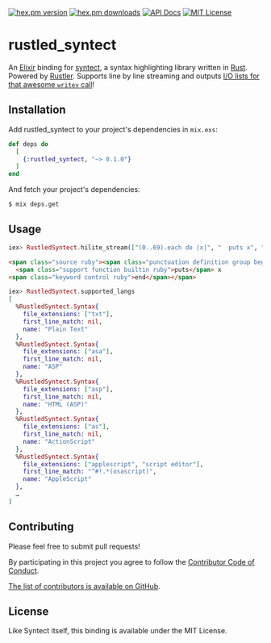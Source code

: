 [![hex.pm version](https://img.shields.io/hexpm/v/rustled_syntect.svg?style=flat)](https://hex.pm/packages/rustled_syntect)
[![hex.pm downloads](https://img.shields.io/hexpm/dt/rustled_syntect.svg?style=flat)](https://hex.pm/packages/rustled_syntect)
[![API Docs](https://img.shields.io/badge/api-docs-yellow.svg?style=flat)](https://hexdocs.pm/rustled_syntect/)
[![MIT License](https://img.shields.io/badge/mit-license-green.svg?style=flat)](https://mit-license.org)

# rustled_syntect

An [Elixir] binding for [syntect], a syntax highlighting library written in [Rust].
Powered by [Rustler].
Supports line by line streaming and outputs [I/O lists for that awesome `writev` call](https://www.evanmiller.org/elixir-ram-and-the-template-of-doom.html)!

[Elixir]: https://elixir-lang.org
[Rust]: https://www.rust-lang.org
[Rustler]: https://github.com/rusterlium/rustler
[syntect]: https://github.com/trishume/syntect

## Installation

Add rustled_syntect to your project's dependencies in `mix.exs`:

```elixir
def deps do
  [
    {:rustled_syntect, "~> 0.1.0"}
  ]
end
```

And fetch your project's dependencies:

```shell
$ mix deps.get
```

## Usage

```elixir
iex> RustledSyntect.hilite_stream(["(0..69).each do |x|", "  puts x", "end"], lang: "Ruby") |> Enum.into([]) |> IO.puts
```

```html
<span class="source ruby"><span class="punctuation definition group begin ruby">(</span><span class="constant numeric ruby">0</span><span class="keyword operator ruby">..</span><span class="constant numeric ruby">69</span><span class="punctuation definition group end ruby">)</span><span class="punctuation accessor ruby">.</span>each <span class="keyword control start-block ruby">do</span> <span class="meta block parameters ruby"><span class="punctuation definition parameters begin ruby">|</span></span><span class="meta block parameters ruby"><span class="variable parameter ruby">x</span><span class="meta block parameters ruby"><span class="punctuation definition parameters end ruby">|</span></span></span>
  <span class="support function builtin ruby">puts</span> x
<span class="keyword control ruby">end</span></span>
```

```elixir
iex> RustledSyntect.supported_langs
[
  %RustledSyntect.Syntax{
    file_extensions: ["txt"],
    first_line_match: nil,
    name: "Plain Text"
  },
  %RustledSyntect.Syntax{
    file_extensions: ["asa"],
    first_line_match: nil,
    name: "ASP"
  },
  %RustledSyntect.Syntax{
    file_extensions: ["asp"],
    first_line_match: nil,
    name: "HTML (ASP)"
  },
  %RustledSyntect.Syntax{
    file_extensions: ["as"],
    first_line_match: nil,
    name: "ActionScript"
  },
  %RustledSyntect.Syntax{
    file_extensions: ["applescript", "script editor"],
    first_line_match: "^#!.*(osascript)",
    name: "AppleScript"
  },
  …
] 
```

## Contributing

Please feel free to submit pull requests!

By participating in this project you agree to follow the [Contributor Code of Conduct](https://contributor-covenant.org/version/1/4/).

[The list of contributors is available on GitHub](https://github.com/myfreeweb/rustled_syntect/graphs/contributors).

## License

Like Syntect itself, this binding is available under the MIT License.
